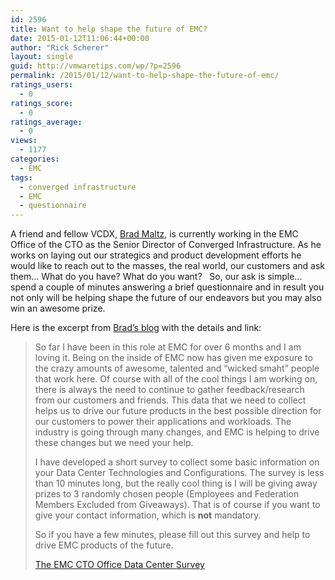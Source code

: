 ```yaml
---
id: 2596
title: Want to help shape the future of EMC?
date: 2015-01-12T11:06:44+00:00
author: "Rick Scherer"
layout: single
guid: http://vmwaretips.com/wp/?p=2596
permalink: /2015/01/12/want-to-help-shape-the-future-of-emc/
ratings_users:
  - 0
ratings_score:
  - 0
ratings_average:
  - 0
views:
  - 1177
categories:
  - EMC
tags:
  - converged infrastructure
  - EMC
  - questionnaire
---
```

A friend and fellow VCDX, <a href="https://twitter.com/bmaltz" target="_blank">Brad Maltz</a>, is currently working in the EMC Office of the CTO as the Senior Director of Converged Infrastructure. As he works on laying out our strategics and product development efforts he would like to reach out to the masses, the real world, our customers and ask them&#8230; What do you have? What do you want?   So, our ask is simple&#8230; spend a couple of minutes answering a brief questionnaire and in result you not only will be helping shape the future of our endeavors but you may also win an awesome prize.

Here is the excerpt from <a href="http://www.cloudywhenvirtual.com/?p=46" target="_blank">Brad&#8217;s blog</a> with the details and link:

> So far I have been in this role at EMC for over 6 months and I am loving it. Being on the inside of EMC now has given me exposure to the crazy amounts of awesome, talented and “wicked smaht” people that work here. Of course with all of the cool things I am working on, there is always the need to continue to gather feedback/research from our customers and friends. This data that we need to collect helps us to drive our future products in the best possible direction for our customers to power their applications and workloads. The industry is going through many changes, and EMC is helping to drive these changes but we need your help.
> 
> I have developed a short survey to collect some basic information on your Data Center Technologies and Configurations. The survey is less than 10 minutes long, but the really cool thing is I will be giving away prizes to 3 randomly chosen people (Employees and Federation Members Excluded from Giveaways). That is of course if you want to give your contact information, which is **not** mandatory.
> 
> So if you have a few minutes, please fill out this survey and help to drive EMC products of the future.
> 
> <a href="https://www.surveymonkey.com/r/EMC_OCTO_CI_and_DataCenter" target="_blank">The EMC CTO Office Data Center Survey</a>